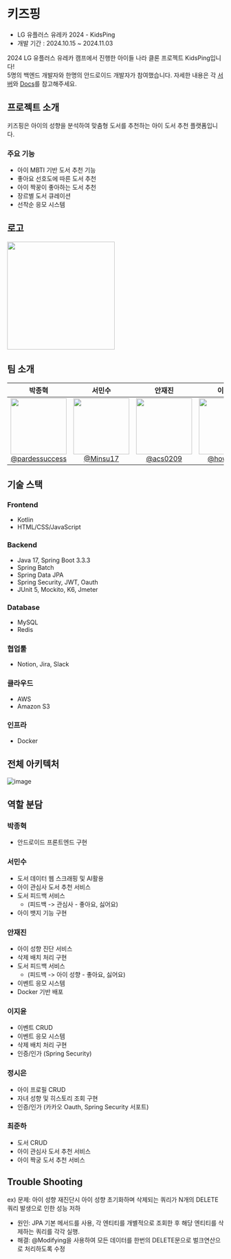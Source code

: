 # 키즈핑

- LG 유플러스 유레카 2024 - KidsPing
- 개발 기간 : 2024.10.15 ~ 2024.11.03

2024 LG 유플러스 유레카 캠프에서 진행한 아이들 나라 클론 프로젝트 KidsPing입니다!    
5명의 백엔드 개발자와 한명의 안드로이드 개발자가 참여했습니다.
자세한 내용은 각 [서버](#역활-분담)와 [Docs](./docs/)를 참고해주세요.

## 프로젝트 소개
키즈핑은 아이의 성향을 분석하여 맞춤형 도서를 추천하는 아이 도서 추천 플랫폼입니다. 
### 주요 기능
- 아이 MBTI 기반 도서 추천 기능
- 좋아요 선호도에 따른 도서 추천
- 아이 짝꿍이 좋아하는 도서 추천
- 장르별 도서 큐레이션
- 선착순 응모 시스템

## 로고

<img src="./resources/harmony.png" width="250px">

## 팀 소개

| **박종혁** | **서민수**| **안재진** | **이지윤** | **정시은** | **최준하** |
| :------: |  :------: | :------: | :------: | :------: | :------: |
| [<img src="https://avatars.githubusercontent.com/u/30859374?v=4" height=130 width=130> <br/> @pardessuccess](https://github.com/pardessuccess) | [<img src="https://avatars.githubusercontent.com/u/89891511?v=4" height=130 width=130> <br/> @Minsu17](https://github.com/Minsu17) | [<img src="https://avatars.githubusercontent.com/u/69111959?v=4" height=130 width=130> <br/> @acs0209](https://github.com/acs0209) | [<img src="https://avatars.githubusercontent.com/u/51826219?v=4" height=130 width=130> <br/> @howecofe](https://github.com/howecofe) | [<img src="https://avatars.githubusercontent.com/u/80161733?v=4" height=130 width=130> <br/> @Sieun53](https://github.com/Sieun53) |[<img src="https://avatars.githubusercontent.com/u/128604591?v=4" height=130 width=130> <br/> @choijh0309](https://github.com/choijh0309) |

## 기술 스택

### Frontend
- Kotlin
- HTML/CSS/JavaScript


### Backend
- Java 17, Spring Boot 3.3.3
- Spring Batch
- Spring Data JPA
- Spring Security, JWT, Oauth
- JUnit 5, Mockito, K6, Jmeter

### Database
- MySQL
- Redis

### 협업툴
- Notion, Jira, Slack

### 클라우드
- AWS
- Amazon S3

### 인프라
- Docker





## 전체 아키텍처
![image](https://github.com/user-attachments/assets/10b2981b-f725-4538-abc0-cd0b7dbc8b9f)


## 역할 분담

### 박종혁
- 안드로이드 프론트엔드 구현

### 서민수
- 도서 데이터 웹 스크래핑 및 AI활용
- 아이 관심사 도서 추천 서비스
- 도서 피드백 서비스
  - (피드백 -> 관심사 - 좋아요, 싫어요) 
- 아이 뱃지 기능 구현

### 안재진
- 아이 성향 진단 서비스
- 삭제 배치 처리 구현
- 도서 피드백 서비스
  - (피드백 -> 아이 성향 - 좋아요, 싫어요)
- 이벤트 응모 시스템
- Docker 기반 배포

### 이지윤
- 이벤트 CRUD
- 이벤트 응모 시스템
- 삭제 배치 처리 구현
- 인증/인가 (Spring Security)

### 정시은
- 아이 프로필 CRUD
- 자녀 성향 및 히스토리 조회 구현
- 인증/인가 (카카오 Oauth, Spring Security 서포트)

### 최준하
- 도서 CRUD
- 아이 관심사 도서 추천 서비스
- 아이 짝궁 도서 추천 서비스

## Trouble Shooting
ex) 문제: 아이 성향 재진단시 아이 성향 초기화하며 삭제되는 쿼리가 N개의 DELETE쿼리 발생으로 인한 성능 저하
- 원인: JPA 기본 메서드를 사용, 각 엔티티를 개별적으로 조회한 후 해당 엔티티를 삭제하는 쿼리를 각각 실행.
- 해결: @Modifying을 사용하여 모든 데이터를 한번의 DELETE문으로 벌크연산으로 처리하도록 수정

